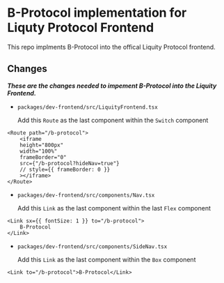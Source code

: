 # B-Protocol implementation for Liquty Protocol Frontend

This repo implments B-Protocol into the offical Liquity Protocol frontend.

## Changes

**_These are the changes needed to impement B-Protocol into the Liquity Frontend._**

- `packages/dev-frontend/src/LiquityFrontend.tsx`

  Add this `Route` as the last component within the `Switch` component

```
<Route path="/b-protocol">
    <iframe
    height="800px"
    width="100%"
    frameBorder="0"
    src={"/b-protocol?hideNav=true"}
    // style={{ frameBorder: 0 }}
    ></iframe>
</Route>

```

- `packages/dev-frontend/src/components/Nav.tsx`

  Add this `Link` as the last component within the last `Flex` component

```
<Link sx={{ fontSize: 1 }} to="/b-protocol">
    B-Protocol
</Link>

```

- `packages/dev-frontend/src/components/SideNav.tsx`

  Add this `Link` as the last component within the `Box` component

```
<Link to="/b-protocol">B-Protocol</Link>

```
